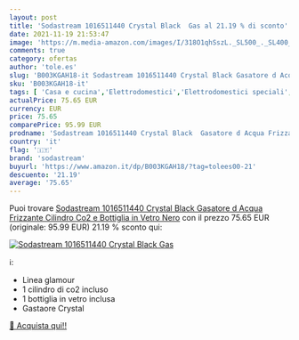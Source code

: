 ```yaml
---
layout: post
title: 'Sodastream 1016511440 Crystal Black  Gas al 21.19 % di sconto'
date: 2021-11-19 21:53:47
image: 'https://m.media-amazon.com/images/I/318O1qhSszL._SL500_._SL400_.jpg'
comments: true
category: ofertas
author: 'tole.es'
slug: 'B003KGAH18-it Sodastream 1016511440 Crystal Black Gasatore d Acqua...'
sku: 'B003KGAH18-it'
tags: [ 'Casa e cucina','Elettrodomestici','Elettrodomestici speciali','Gasatori dacqua','sodastream', ]
actualPrice: 75.65 EUR
currency: EUR
price: 75.65
comparePrice: 95.99 EUR
prodname: 'Sodastream 1016511440 Crystal Black  Gasatore d Acqua Frizzante  Cilindro Co2 e Bottiglia in Vetro  Nero'
country: 'it'
flag: '🇮🇹'
brand: 'sodastream'
buyurl: 'https://www.amazon.it/dp/B003KGAH18/?tag=tolees00-21'
descuento: '21.19'
average: '75.65'
---
```


Puoi trovare [Sodastream 1016511440 Crystal Black  Gasatore d Acqua Frizzante  Cilindro Co2 e Bottiglia in Vetro  Nero](https://www.amazon.it/dp/B003KGAH18/?tag=tolees00-21) con il prezzo 75.65 EUR (originale: 95.99 EUR) 21.19 % sconto qui:

[![Sodastream 1016511440 Crystal Black  Gas](https://m.media-amazon.com/images/I/318O1qhSszL._SL500_._SL400_.jpg)](https://www.amazon.it/dp/B003KGAH18/?tag=tolees00-21)

ℹ️:

- Linea glamour
- 1 cilindro di co2 incluso
- 1 bottiglia in vetro inclusa
- Gastaore Crystal

[🛒 Acquista qui!!](https://www.amazon.it/dp/B003KGAH18/?tag=tolees00-21)
